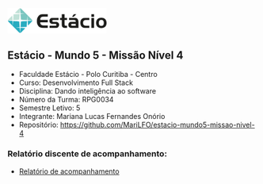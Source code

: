 [<img src="./estacio-logo.webp" width="200"/>](./estacio-logo.webp)

## Estácio - Mundo 5 - Missão Nível 4

- Faculdade Estácio - Polo Curitiba - Centro
- Curso: Desenvolvimento Full Stack
- Disciplina: Dando inteligência ao software
- Número da Turma: RPG0034
- Semestre Letivo: 5
- Integrante: Mariana Lucas Fernandes Onório
- Repositório: https://github.com/MariLFO/estacio-mundo5-missao-nivel-4

### Relatório discente de acompanhamento:
- [Relatório de acompanhamento](./Miss%C3%A3o%20Pr%C3%A1tica_%20Mundo%205%20-%20N%C3%ADvel%204.pdf)
